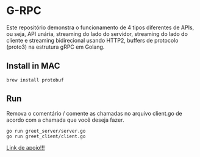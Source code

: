 # G-RPC

Este repositório demonstra o funcionamento de 4 tipos diferentes de APIs, ou seja, API unária, streaming do lado do servidor, streaming do lado do cliente e streaming bidirecional usando HTTP2, buffers de protocolo (proto3) na estrutura gRPC em Golang.

## Install in MAC
```brew install protobuf```

## Run

Remova o comentário / comente as chamadas no arquivo client.go de acordo com a chamada que você deseja fazer.  

```go run greet_server/server.go```  
```go run greet_client/client.go```


[Link de apoio!!!](https://levelup.gitconnected.com/grpc-how-to-make-effective-unary-calls-4c9fa68cd9d5)
